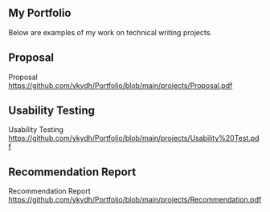 ## **My Portfolio**

Below are examples of my work on technical writing projects.

## **Proposal**
Proposal
https://github.com/ykydh/Portfolio/blob/main/projects/Proposal.pdf

## **Usability Testing**
Usability Testing
https://github.com/ykydh/Portfolio/blob/main/projects/Usability%20Test.pdf

## **Recommendation Report**
Recommendation Report
https://github.com/ykydh/Portfolio/blob/main/projects/Recommendation.pdf

